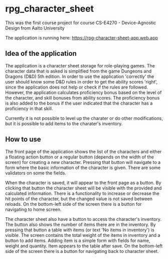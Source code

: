 # rpg_character_sheet

This was the first course project for course CS-E4270 - Device-Agnostic Design from Aalto University

The application is running here: https://rpg-character-sheet-app.web.app

## Idea of the application

The application is a character sheet storage for role-playing games. The character data that is asked is simplified from the game Dungeons and Dragons (D&D) 5th edition. In order to use the application 'correctly' the user should know some D&D rules in order to get the ability scores 'right', since the application does not help or check if the rules are followed. However, the application calculates proficiency bonus based on the level of the character, and skill bonuses from ability scores. The proficiency bonus is also added to the bonus if the user indicated that the character has a proficiency in that skill.

Currently it is not possible to level up the charater or do other modifications, but it is possible to add items to the charater's inventory.

## How to use

The front page of the application shows the list of the characters and either a floating action button or a regular button (depends on the width of the screen) for creating a new character. Pressing that button will navigate to a form where the basic information of the character is given. There are some validators on some the fields.

When the character is saved, it will appear to the front page as a button. By clicking that button the character sheet will be visible with the provided and calculated information. There is a functionality to increase or decrease the hit points of the character, but the changed value is not saved between reloads. On the bottom-left side of the screen there is a button for navigating to home screen.

The character sheet also have a button to access the character's inventory. The button also shows the number of items there are in the inventory. By pressing that button a table with items (or text 'No items in inventory') is visible. The screen contains the total weight of the items in inventory and a button to add items. Adding item is a simple form with fields for name, weight and quantity. Item appears to the table after save. On the bottom-left side of the screen there is a button for navigating back to character sheet.